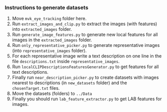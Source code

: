 ### Instructions to generate datasets

1) Move `mvk_eye_tracking` folder here.
1) Run `extract_images_and_clip.py` to extract the images (with features) into `extracted_images` folder.
1) Run `generate_image_features.py` to generate new local features for all images in the `extracted_images` folder.
1) Run `only_representative_picker.py` to generate representative images (into `representative_images` folder). 
1) For each representative image write a text description on one line in the file `descriptions.txt` inside `representative_images`.
1) Run `localCLIPDescriptionsFeaturesGenerator.py` to get features for all text descriptions.
1) Finally run `near_description_picker.py` to create datasets with images nearest to descriptions (in `new_datasets` folder) and the `chosenTarget.txt` files.
1) Move the datasets (folders) to `../Data`
1) Finally you should run `lab_feature_extractor.py` to get LAB features for images.
